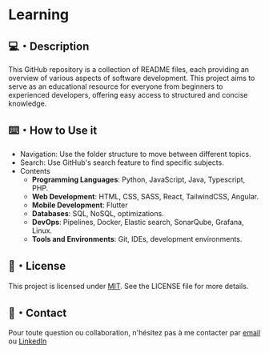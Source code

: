 # Learning

## 💻・Description

This GitHub repository is a collection of README files, each providing an overview of various aspects of software development. This project aims to serve as an educational resource for everyone from beginners to experienced developers, offering easy access to structured and concise knowledge.

## ⌨️・How to Use it

- Navigation: Use the folder structure to move between different topics.
- Search: Use GitHub's search feature to find specific subjects.
- Contents
  - **Programming Languages**: Python, JavaScript, Java, Typescript, PHP.
  - **Web Development**: HTML, CSS, SASS, React, TailwindCSS, Angular.
  - **Mobile Development**: Flutter
  - **Databases**: SQL, NoSQL, optimizations.
  - **DevOps**: Pipelines, Docker, Elastic search, SonarQube, Grafana, Linux.
  - **Tools and Environments**: Git, IDEs, development environments.

## 📑・License

This project is licensed under [MIT](https://github.com/ugolinolle/learning/LICENSE). See the LICENSE file for more details.

## 📩・Contact

Pour toute question ou collaboration, n'hésitez pas à me contacter par [email](mailto:hello@ugolin-olle.com) ou [LinkedIn](https://linkedin.com/in/ugolin-olle)
